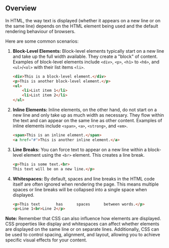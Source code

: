 ## Overview

In HTML, the way text is displayed (whether it appears on a new line or on the same line) depends on the HTML element being used and the default rendering behaviour of browsers.

Here are some common scenarios:

1. **Block-Level Elements:** Block-level elements typically start on a new line and take up the full width available. They create a "block" of content. Examples of block-level elements include `<div>`, `<p>`, `<h1>` to `<h6>`, and `<ul>`/`<ol>` with their list items `<li>`.

   ```html
   <div>This is a block-level element.</div>
   <p>This is another block-level element.</p>
   <ul>
       <li>List item 1</li>
       <li>List item 2</li>
   </ul>
   ```

2. **Inline Elements:** Inline elements, on the other hand, do not start on a new line and only take up as much width as necessary. They flow within the text and can appear on the same line as other content. Examples of inline elements include `<span>`, `<a>`, `<strong>`, and `<em>`.

   ```html
   <span>This is an inline element.</span>
   <a href="#">This is another inline element.</a>
   ```

3. **Line Breaks:** You can force text to appear on a new line within a block-level element using the `<br>` element. This creates a line break.

   ```html
   <p>This is some text.<br>
   This text will be on a new line.</p>
   ```

4. **Whitespaces:** By default, spaces and line breaks in the HTML code itself are often ignored when rendering the page. This means multiple spaces or line breaks will be collapsed into a single space when displayed.

   ```html
   <p>This text       has      spaces      between words.</p>
   <p>Line 1<br>Line 2</p>
   ```

**Note:** Remember that CSS can also influence how elements are displayed. CSS properties like display and whitespaces can affect whether elements are displayed on the same line or on separate lines. Additionally, CSS can be used to control spacing, alignment, and layout, allowing you to achieve specific visual effects for your content.
